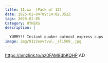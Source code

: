 ```yaml
---
title: 11.xx  (Pack of 12)
date: 2025-02-04T09:14:02.352Z
tags: 2025-02-05
Category: OTHERS
description: |
  
  YUMMY!! Instant quaker oatmeal express cups 
image: img/81z2eovtvwl._sl1500_.jpg
---
```

https://amzlink.to/az0FAM8dbKQHP
AD